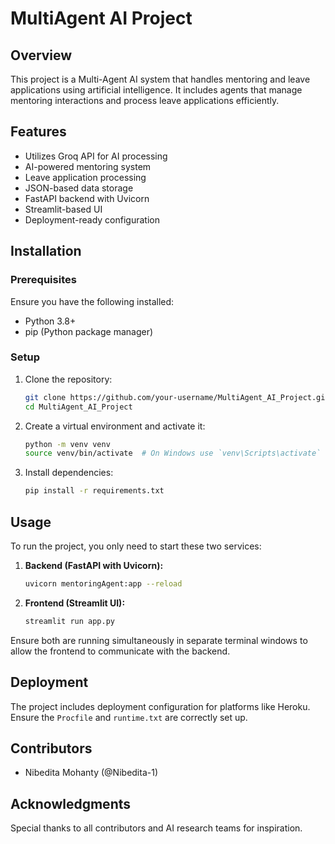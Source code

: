 # MultiAgent AI Project

## Overview
This project is a Multi-Agent AI system that handles mentoring and leave applications using artificial intelligence. It includes agents that manage mentoring interactions and process leave applications efficiently.

## Features
- Utilizes Groq API for AI processing
- AI-powered mentoring system
- Leave application processing
- JSON-based data storage
- FastAPI backend with Uvicorn
- Streamlit-based UI
- Deployment-ready configuration

## Installation

### Prerequisites
Ensure you have the following installed:
- Python 3.8+
- pip (Python package manager)

### Setup
1. Clone the repository:
   ```sh
   git clone https://github.com/your-username/MultiAgent_AI_Project.git
   cd MultiAgent_AI_Project
   ```
2. Create a virtual environment and activate it:
   ```sh
   python -m venv venv
   source venv/bin/activate  # On Windows use `venv\Scripts\activate`
   ```
3. Install dependencies:
   ```sh
   pip install -r requirements.txt
   ```

## Usage
To run the project, you only need to start these two services:

1. **Backend (FastAPI with Uvicorn):**
   ```sh
   uvicorn mentoringAgent:app --reload
   ```
2. **Frontend (Streamlit UI):**
   ```sh
   streamlit run app.py
   ```

Ensure both are running simultaneously in separate terminal windows to allow the frontend to communicate with the backend.

## Deployment
The project includes deployment configuration for platforms like Heroku. Ensure the `Procfile` and `runtime.txt` are correctly set up.


## Contributors
- Nibedita Mohanty (@Nibedita-1)

## Acknowledgments
Special thanks to all contributors and AI research teams for inspiration.


